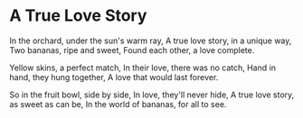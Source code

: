 # A True Love Story



In the orchard, under the sun's warm ray,
A true love story, in a unique way,
Two bananas, ripe and sweet,
Found each other, a love complete.

Yellow skins, a perfect match,
In their love, there was no catch,
Hand in hand, they hung together,
A love that would last forever.

So in the fruit bowl, side by side,
In love, they'll never hide,
A true love story, as sweet as can be,
In the world of bananas, for all to see.

